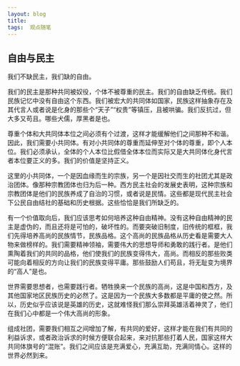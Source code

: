 ```yaml
---
layout: blog  
title:   
tags:  观点随笔
---
```


## 自由与民主

 我们不缺民主，我们缺的自由。

​      我们的民主是那种共同被奴役，个体不被尊重的民主。我们的自由缺乏传统。我们民族记忆中没有自由这个东西。我们被宏大的共同体如国家，民族这样抽象存在及其代言人或者说是化身的那些个“天子”“权贵”等镇压，且被哄骗。我们反抗过，但大多又苟且。哪些犬儒，厚黑者是也。

​      尊重个体和大共同体本位之间必须有个过渡，这样才能缓解他们之间那种不和谐。因此，我们需要小共同体。有对小共同体的尊重而延伸至对个体的尊重，即个人本位。我们必须承认，全体的个人本位比假借全体本位而实际又是大共同体化身代言者本位要正义的多。我们的价值是坚持正义。

​    这里的小共同体，一个是因血缘而生的宗族，另一个是因社交而生的社团尤其是政治团体。像那种宗教团体也归为后一种。西方民主社会的发展史表明，这种宗族和宗教团体是他们的民族养成了自治的习惯，或者说是民情。这些都是现代民主社会下公民自由结社的基础和历史根据。这些恰恰是我们所缺乏的。

​      有一个价值取向后，我们应该思考如何培养这种自由精神。没有这种自由精神的民主是虚伪的，而且还将是可怕的，破坏性的。而要突破旧制度，旧传统的框框，我们先得培养高尚的民族情节，民族品格。这个高尚的民族品格从历史看是需要大人物来做榜样的。我们需要精神领袖，需要伟大的思想导师和勇敢的践行者。是他们熏陶着我们的共同的品格，他们使我们的民族变得伟大，高尚。而相反的那些败类可能向着相反的方向让我们的民族变得平庸。那些鼓励人们苟且，将无耻变为境界的“高人”是也。

​       世界需要思想者，也需要践行者。牺牲换来一个民族的高尚，这是中国和西方，及其他国家地区民族历史的必然了。这是因为一个民族大多数都是平庸的使之然。所以，历史似乎应该说是英雄的历史，这就难怪我们那么崇拜英雄活着神灵了，他们在我们心中都是一个伟大高尚的形象。

​     组成社团，需要我们相互之间增加了解，有共同的爱好，这样才能在我们有共同的利益诉求，或者政治诉求的时候方便联合起来，来对抗那些打着人民，国家这样大共同体旗号的“混账”。我们之间应该是充满爱心，充满互助，充满同情心。这样的世界必然到来。
